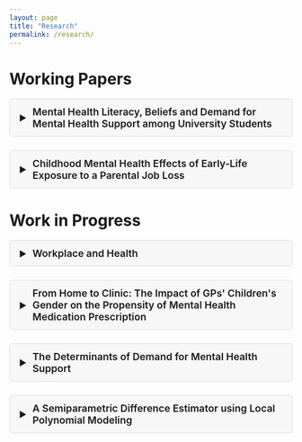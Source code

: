 ```yaml
---
layout: page
title: "Research"
permalink: /research/
---
```


<!--
  Accordion styles; you can move these to assets/css/main.scss if you prefer.
-->
<style>
.accordion {
  border: 1px solid #ddd;
  border-radius: 4px;
  margin-bottom: 1.5rem;
  overflow: hidden;
}

.accordion summary {
  background-color: #f7f7f7;
  /* bump the text right so it never sits under the arrow */
  padding: 0.75rem 1rem 0.75rem 2.5rem;
  font-size: 1.1rem;
  font-weight: 600;
  cursor: pointer;
  list-style: none;       /* remove default marker */
  position: relative;
}

.accordion[open] summary {
  background-color: #e2e2e2;
}

.accordion summary::-webkit-details-marker {
  display: none;          /* remove default arrow */
}

.accordion summary::before {
  content: '▶';           /* right‐pointing triangle */
  position: absolute;
  left: 1rem;             /* arrow sits at 1rem */
  top: 50%;
  transform: translateY(-50%);
  transition: transform 0.2s ease;
  font-size: 0.9rem;
}

.accordion[open] summary::before {
  transform: translateY(-50%) rotate(90deg); /* point down when open */
}

.accordion .content {
  padding: 1rem;
  border-top: 1px solid #ddd;
}

.accordion .content p {
  margin: 0 0 1rem;
}

.accordion .content a {
  color: #0066cc;
  text-decoration: none;
}

.accordion .content a:hover {
  text-decoration: underline;
}
</style>

# Working Papers

<details class="accordion" markdown="1">
<summary>Mental Health Literacy, Beliefs and Demand for Mental Health Support among University Students</summary>

_Submitted_

With Michelle Acampora and Francesco Capozza. [Working paper](https://papers.ssrn.com/sol3/papers.cfm?abstract_id=4261487){:target="_blank" rel="noopener noreferrer"}.

**Abstract** – This paper assesses the impact of a mental health literacy intervention on the demand for mental health support among university students. We run a field experiment with 2,978 university students from one of the largest Dutch universities. The intervention provides information on the benefits of care‑seeking and its potential returns in terms of academic performance. The intervention increases the willingness to pay and the demand for a mental health app among male respondents. It also increases the demand for information about coaching, correspondingly decreasing the demand for information about psychological counseling. We document that this substitution is driven by students with moderate psychological distress. Increased perceived effectiveness of low‑intensity therapy options is likely to be the mechanism. In a follow‑up survey three weeks later, we find evidence of a moderate improvement in mental health scores for treated female respondents, consistent with suggestive evidence of increased care‑seeking behavior.

**Presentations** – Presented at CESS Colloquium Oxford University; CBS 3rd Workshop Health and Inequality – Copenhagen; Applied Young Economics Webinar; NoBeC Early Career, UPenn; AFE, University of Chicago; EuHea2022, University of Oslo; II IEB Workshop on Public Policies; HCEO‑briq SSSI 2022; 8th IRDES‑DAUPHINE Workshop; Essen Mental Health Workshop, DukeNUS Medical School Seminar; NTU, Brown Bag, University of San Gallen; Mental Health and Economic Status Workshop, University of Warwick; Tinbergen Institute Jamboree.
</details>

<details class="accordion" markdown="1">
<summary>Childhood Mental Health Effects of Early‑Life Exposure to a Parental Job Loss</summary>

With Pilar García‑Gómez and Tom Van Ourti. *Email me for a draft.*

**Abstract** – We study the mental health effects of early life exposure to paternal job loss. Using nationwide individual‑level administrative register records, we focus on firm‑closure‑induced job losses for fathers with children below age five in the Netherlands. These children are more likely to take mental health‑related medicines in their later childhood, and this increase is mainly driven by psychostimulant drugs. The increased uptake of psychostimulants ranges from 15 percent of mean uptake in the control group at age five to around 9 percent at age twelve. The effects are significantly larger for families with mothers being the main breadwinner, suggesting that the drop in paternal income resulting from displacement is not the main driver of psychostimulant uptake. We further find that the father is more likely to take mental health medication around the time of job loss, and that the children exposed to paternal job loss are more likely to live in dissolved families. We find no evidence of exposed children living in neighborhoods with different rates of psychostimulant consumption compared to control children, while parents of treated children do report more impulsive behavior and inattention symptoms.
</details>

# Work in Progress

<details class="accordion" markdown="1">
<summary>Workplace and Health</summary>
This project studies how firms shape workers’ healthcare use and long-term health. Using Dutch administrative employer–employee data linked with individual healthcare expenditures, I apply an AKM two-way fixed effects model with KSS correction to isolate firm contributions beyond worker characteristics and insurance access. I find that a one standard deviation difference in firm effects translates into a 17.8% change in healthcare costs. Moreover, firm effects predict future disability and mortality risks, even after controlling for individual and neighborhood factors. These results show that firms play a significant role in health inequalities, suggesting that workplaces could be important targets for health policy.
</details>

<details class="accordion" markdown="1">
<summary>From Home to Clinic: The Impact of GPs' Children's Gender on the Propensity of Mental Health Medication Prescription</summary>

_Project in preparation._
</details>

<details class="accordion" markdown="1">
<summary>The Determinants of Demand for Mental Health Support</summary>

With Sonia Bhalotra and Francesco Capozza.
</details>

<details class="accordion" markdown="1">
<summary>A Semiparametric Difference Estimator using Local Polynomial Modeling</summary>

With Saeed Badri.
</details>
